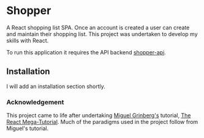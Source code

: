 # Shopper
A React shopping list SPA. Once an account is created a user can create and maintain their shopping list. This project was undertaken to develop my skills with React.

To run this application it requires the API backend [shopper-api](https://github.com/zeta-squared/shopper-api).

## Installation
I will add an installation section shortly.

### Acknowledgement
This project came to life after undertaking [Miguel Grinberg's](https://github.com/miguelgrinberg) tutorial, [The React Mega-Tutorial](https://blog.miguelgrinberg.com/post/introducing-the-react-mega-tutorial). Much of the paradigms used in the project follow from Miguel's tutorial.
